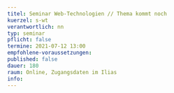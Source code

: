 ```yaml
---
titel: Seminar Web-Technologien // Thema kommt noch
kuerzel: s-wt
verantwortlich: nn
typ: seminar
pflicht: false
termine: 2021-07-12 13:00
empfohlene-voraussetzungen: 
published: false
dauer: 180
raum: Online, Zugangsdaten im Ilias
info: 
---
```

